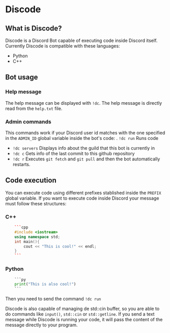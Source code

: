 # Discode
## What is Discode?
Discode is a Discord Bot capable of executing code inside Discord itself.
Currently Discode is compatible with these languages:
- Python
- C++
## Bot usage
### Help message
The help message can be displayed with `!dc`. The help
message is directly read from the `help.txt` file.
### Admin commands
This commands work if your Discord user id matches with the one specified in the `ADMIN_ID` global variable inside the bot's code:
. `!dc run` Runs code

- `!dc servers` Displays info about the guild that this bot is currently in
- `!dc c` Gets info of the last commit to this github repository
- `!dc r` Executes `git fetch` and `git pull` and then the bot automatically restarts.
## Code execution
You can execute code using different prefixes stablished inside the `PREFIX` global variable. If you want to execute code inside Discord your message must follow these structures:
### C++
```cpp
    ```cpp
    #include <iostream>
    using namespace std;
    int main(){
        cout << "This is cool!" << endl;
    }
    ```
```
### Python
```py
    ```py
    print("This is also cool!")
    ```
```
Then you need to send the command `!dc run`

Discode is also capable of managing de std::cin buffer, so you are able to do commands like `input()`, `std::cin` or `std::getline`. If you send a text message while Discode is running your code, it will pass the content of the message directly to your program.
